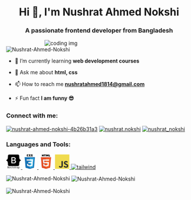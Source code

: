 <h1 align="center">Hi 👋, I'm Nushrat Ahmed Nokshi</h1>
<h3 align="center">A passionate frontend developer from Bangladesh</h3>

<img align="right" alt="coding img" width="400" src="https://media.tenor.com/S59bPkT0pqcAAAAC/programming.gif"/>

<p align="left"> <img src="https://komarev.com/ghpvc/?username=Nushrat-Ahmed-Nokshi&label=Profile%20views&color=0e75b6&style=flat" alt="Nushrat-Ahmed-Nokshi" /> </p>

- 🌱 I’m currently learning **web development courses**

- 💬 Ask me about **html, css**

- 📫 How to reach me **nushratahmed1814@gmail.com**

- ⚡ Fun fact **I am funny 😎**

<h3 align="left">Connect with me:</h3>
<p align="left">
<a href="https://linkedin.com/in/nushrat-ahmed-nokshi-4b26b31a3" target="blank"><img align="center" src="https://raw.githubusercontent.com/rahuldkjain/github-profile-readme-generator/master/src/images/icons/Social/linked-in-alt.svg" alt="nushrat-ahmed-nokshi-4b26b31a3" height="30" width="40" /></a>
<a href="https://fb.com/nushrat.nokshi" target="blank"><img align="center" src="https://raw.githubusercontent.com/rahuldkjain/github-profile-readme-generator/master/src/images/icons/Social/facebook.svg" alt="nushrat.nokshi" height="30" width="40" /></a>
<a href="https://instagram.com/nushrat_nokshi" target="blank"><img align="center" src="https://raw.githubusercontent.com/rahuldkjain/github-profile-readme-generator/master/src/images/icons/Social/instagram.svg" alt="nushrat_nokshi" height="30" width="40" /></a>
</p></p>

<h3 align="left">Languages and Tools:</h3>
<p align="left"> <a href="https://getbootstrap.com" target="_blank" rel="noreferrer"> <img src="https://raw.githubusercontent.com/devicons/devicon/master/icons/bootstrap/bootstrap-plain-wordmark.svg" alt="bootstrap" width="40" height="40"/> </a> <a href="https://www.w3schools.com/css/" target="_blank" rel="noreferrer"> <img src="https://raw.githubusercontent.com/devicons/devicon/master/icons/css3/css3-original-wordmark.svg" alt="css3" width="40" height="40"/> </a> <a href="https://www.w3.org/html/" target="_blank" rel="noreferrer"> <img src="https://raw.githubusercontent.com/devicons/devicon/master/icons/html5/html5-original-wordmark.svg" alt="html5" width="40" height="40"/> </a> <a href="https://developer.mozilla.org/en-US/docs/Web/JavaScript" target="_blank" rel="noreferrer"> <img src="https://raw.githubusercontent.com/devicons/devicon/master/icons/javascript/javascript-original.svg" alt="javascript" width="40" height="40"/> </a> <a href="https://tailwindcss.com/" target="_blank" rel="noreferrer"> <img src="https://www.vectorlogo.zone/logos/tailwindcss/tailwindcss-icon.svg" alt="tailwind" width="40" height="40"/> </a> </p>

<p><img align="left" src="https://github-readme-stats.vercel.app/api/top-langs?username=Nushrat-Ahmed-Nokshi&show_icons=true&locale=en&layout=compact" alt="Nushrat-Ahmed-Nokshi" /></p>

<p>&nbsp;<img align="center" src="https://github-readme-stats.vercel.app/api?username=Nushrat-Ahmed-Nokshi&show_icons=true&locale=en" alt="Nushrat-Ahmed-Nokshi" /></p>

<p><img align="center" src="https://github-readme-streak-stats.herokuapp.com/?user=Nushrat-Ahmed-Nokshi&" alt="Nushrat-Ahmed-Nokshi" /></p>

